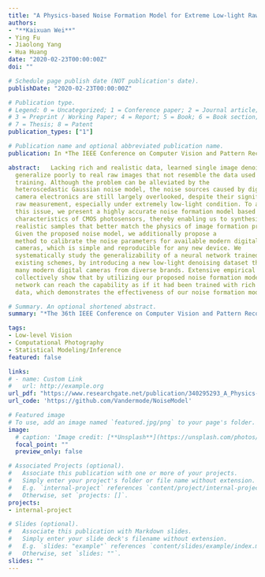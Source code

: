 ```yaml
---
title: "A Physics-based Noise Formation Model for Extreme Low-light Raw Denoising"
authors:
- "**Kaixuan Wei**"
- Ying Fu
- Jiaolong Yang
- Hua Huang
date: "2020-02-23T00:00:00Z"
doi: ""

# Schedule page publish date (NOT publication's date).
publishDate: "2020-02-23T00:00:00Z"

# Publication type.
# Legend: 0 = Uncategorized; 1 = Conference paper; 2 = Journal article;
# 3 = Preprint / Working Paper; 4 = Report; 5 = Book; 6 = Book section;
# 7 = Thesis; 8 = Patent
publication_types: ["1"]

# Publication name and optional abbreviated publication name.
publication: In *The IEEE Conference on Computer Vision and Pattern Recognition (CVPR)*, 2020

abstract:   Lacking rich and realistic data, learned single image denoising algorithms
  generalize poorly to real raw images that not resemble the data used for
  training. Although the problem can be alleviated by the
  heteroscedastic Gaussian noise model, the noise sources caused by digital
  camera electronics are still largely overlooked, despite their significant effect on
  raw measurement, especially under extremely low-light condition. To address
  this issue, we present a highly accurate noise formation model based on the
  characteristics of CMOS photosensors, thereby enabling us to synthesize
  realistic samples that better match the physics of image formation process.
  Given the proposed noise model, we additionally propose a
  method to calibrate the noise parameters for available modern digital
  cameras, which is simple and reproducible for any new device. We
  systematically study the generalizability of a neural network trained with
  existing schemes, by introducing a new low-light denoising dataset that covers
  many modern digital cameras from diverse brands. Extensive empirical results
  collectively show that by utilizing our proposed noise formation model, a
  network can reach the capability as if it had been trained with rich real
  data, which demonstrates the effectiveness of our noise formation model.

# Summary. An optional shortened abstract.
summary: "*The 36th IEEE Conference on Computer Vision and Pattern Recognition **(CVPR 2020)**, Seattle, USA* **(Oral)**" 

tags:
- Low-level Vision
- Computational Photography
- Statistical Modeling/Inference
featured: false

links:
# - name: Custom Link
#   url: http://example.org
url_pdf: "https://www.researchgate.net/publication/340295293_A_Physics-based_Noise_Formation_Model_for_Extreme_Low-light_Raw_Denoising"
url_code: 'https://github.com/Vandermode/NoiseModel'

# Featured image
# To use, add an image named `featured.jpg/png` to your page's folder. 
image:
  # caption: 'Image credit: [**Unsplash**](https://unsplash.com/photos/pLCdAaMFLTE)'
  focal_point: ""
  preview_only: false

# Associated Projects (optional).
#   Associate this publication with one or more of your projects.
#   Simply enter your project's folder or file name without extension.
#   E.g. `internal-project` references `content/project/internal-project/index.md`.
#   Otherwise, set `projects: []`.
projects:
- internal-project

# Slides (optional).
#   Associate this publication with Markdown slides.
#   Simply enter your slide deck's filename without extension.
#   E.g. `slides: "example"` references `content/slides/example/index.md`.
#   Otherwise, set `slides: ""`.
slides: ""
---
```

